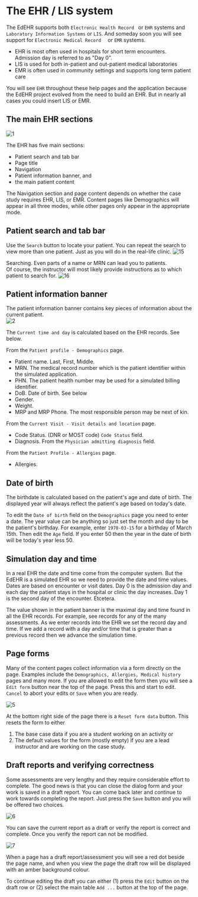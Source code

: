 # The EHR / LIS system

The EdEHR supports both ```Electronic Health Record ``` or ```EHR``` systems and ```Laboratory Information Systems``` or ```LIS```.
And someday soon you will see support for ```Electronic Medical Record  ``` or ```EMR``` systems. 

- EHR is most often used in hospitals for short term encounters.  Admission day is referred to as "Day 0".
- LIS is used for both in-patient and out-patient medical laboratories
- EMR is often used in community settings and supports long term patient care

You will see ```EHR``` throughout these help pages and the application because the EdEHR project evolved from the need to build an EHR.
But in nearly all cases you could insert LIS or EMR.

## The main EHR sections

![1]

The EHR has five main sections:
- Patient search and tab bar
- Page title
- Navigation
- Patient information banner, and
- the main patient content

The Navigation section and page content depends on whether the case study requires EHR, LIS, or EMR.  Content pages like Demographics will appear in all three modes, while other pages only appear in the appropriate mode.

## Patient search and tab bar

Use the ```Search``` button to locate your patient. You can repeat the search to view more than one patient. 
Just as you will do in the real-life clinic.
![15]

Searching. Even parts of a name or MRN can lead you to patients.  
Of course, the instructor will most likely provide instructions as to which patient to search for.
![16]

## Patient information banner
The patient information banner contains key pieces of information about the current patient.  
![2]

The ```Current time and day``` is calculated based on the EHR records.  See below.

From the ```Patient profile - Demographics``` page.
- Patient name. Last, First, Middle. 
- MRN. The medical record number which is the patient identifier within the simulated application.
- PHN. The patient health number may be used for a simulated billing identifier.
- DoB.  Date of birth. See below
- Gender.
- Weight.
- MRP and MRP Phone. The most responsible person may be next of kin.

From the ```Current Visit - Visit details and location``` page.
- Code Status. (DNR or MOST code)  ```Code Status``` field.
- Diagnosis.  From the ```Physician admitting diagnosis``` field.

From the ```Patient Profile - Allergies``` page.
- Allergies.

## Date of birth

The birthdate is calculated based on the patient's age and date of birth. 
The displayed year will always reflect the patient's age based on today's date.

To edit the ```Date of birth``` field on the ```Demographics``` page you need to enter a date. The year value 
can be anything so just set the month and day to be the patient's birthday.  For example, enter ```1970-03-15``` for a 
birthday of March 15th.  Then edit the ```Age``` field.  If you enter 50 then the year in the date of birth will be
today's year less 50.

## Simulation day and time
In a real EHR the date and time come from the computer system.  But the EdEHR is a simulated EHR so we need to provide
the date and time values.  Dates are based on encounter or visit dates.  Day 0 is the admission day and each day
the patient stays in the hospital or clinic the day increases.  Day 1 is the second day of the encounter.  Etcetera. 

The value shown in the patient banner is the maximal day and time found in all the EHR records.  For example, see records for any of the many assessments.  As we enter records into the EHR we set the record day and time. If we add a record with a
day and/or time that is greater than a previous record then we advance the simulation time.

## Page forms

Many of the content pages collect information via a form directly on the page. Examples include the ```Demographics, Allergies, Medical history``` pages and many more. If you are allowed to edit the form then you will see a ````Edit form```` button
near the top of the page. Press this and start to edit.
```Cancel``` to abort your edits or ````Save```` when you are ready.

![5]

At the bottom right side of the page there is a ````Reset form data```` button.  This resets the form to either
1. The base case data if you are a student working on an activity or
2. The default values for the form (mostly empty) if you are a lead instructor and are working on the case study.

## Draft reports and verifying correctness

Some assessments are very lengthy and they require considerable effort to complete.  The good news is that you can 
close the dialog form and your work is saved in a draft report. You can come back later and continue to work
towards completing the report.  Just press the ```Save``` button and you will be offered two choices.

![6]

You can save the current report as a draft or verify the report is correct and complete.  Once you verify the
report can not be modified.

![7]

When a page has a draft report/assessment you will see a red dot beside the page name, and when you view the 
page the draft row will be displayed with an amber background colour.

To continue editing the draft you can either (1) press the ```Edit``` button on the draft row or (2) select the main
table ```Add ...``` button at the top of the page.

[1]: ./ehr-content-blocks.png "Main EHR content sections"
[2]: ./ehr-patient-banner.png "EHR patient banner"
[5]: ../images/ehr-page-form.png "Sample page with form"
[6]: ../images/ehr-save-draft-or-verify.png "Save draft or verify correctness"
[7]: ../images/ehr-draft-indicators.png "Draft report indicators"
[15]: ../student/student-no-patient.png "Student initially without a patient"
[16]: ../student/student-patient-dearch-dialog.png "Student patient search dialog"
